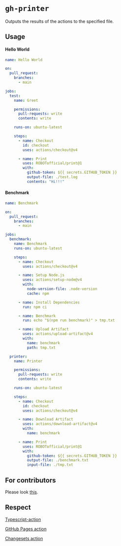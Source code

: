 # `gh-printer`

Outputs the results of the actions to the specified file.

## Usage

#### Hello World

```yml
name: Hello World

on:
  pull_request:
    branches:
      - main

jobs:
  test:
    name: Greet

    permissions:
      pull-requests: write
      contents: write

    runs-on: ubuntu-latest

    steps:
      - name: Checkout
        id: checkout
        uses: actions/checkout@v4

      - name: Print
        uses: ROBOTofficial/print@1
        with:
          github-token: ${{ secrets.GITHUB_TOKEN }}
          output-file: ./test.log
          contents: "Hi!!!"
```

#### Benchmark

```yml
name: Benchmark

on:
  pull_request:
    branches:
      - main

jobs:
  benchmark:
    name: Benchmark
    runs-on: ubuntu-latest

    steps:
      - name: Checkout
        uses: actions/checkout@v4

      - name: Setup Node.js
        uses: actions/setup-node@v4
        with:
          node-version-file: .node-version
          cache: npm

      - name: Install Dependencies
        run: npm ci

      - name: Benchmark
        run: echo "$(npm run benchmark)" > tmp.txt

      - name: Upload Artifact
        uses: actions/upload-artifact@v4
        with:
          name: benchmark
          path: tmp.txt

  printer:
    name: Printer

    permissions:
      pull-requests: write
      contents: write

    runs-on: ubuntu-latest

    steps:
      - name: Checkout
        id: checkout
        uses: actions/checkout@v4

      - name: Download Artifact
        uses: actions/download-artifact@v4
        with:
          name: benchmark

      - name: Print
        uses: ROBOTofficial/print@1
        with:
          github-token: ${{ secrets.GITHUB_TOKEN }}
          output-file: ./benchmark.txt
          input-file: ./tmp.txt
```

## For contributors

Please look [this](./.github/CONTRIBUTING.md).

## Respect

[Typescript-action](https://github.com/actions/typescript-action)

[GitHub Pages action](https://github.com/peaceiris/actions-gh-pages)

[Changesets action](https://github.com/changesets/action)
